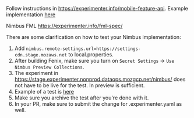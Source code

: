 Follow instructions in https://experimenter.info/mobile-feature-api. Example implementation [here](https://github.com/mozilla-mobile/fenix/pull/23996)

Nimbus FML https://experimenter.info/fml-spec/


There are some clarification on how to test your Nimbus implementation:
1. Add `nimbus.remote-settings.url=https://settings-cdn.stage.mozaws.net` to local.properties.
2. After building Fenix, make sure you turn on `Secret Settings` -> `Use Nimbus Preview Collections`.
3. The experiment in https://stage.experimenter.nonprod.dataops.mozgcp.net/nimbus/ does not have to be live for the test.  In preview is sufficient.
4. Example of a test is [here](https://stage.experimenter.nonprod.dataops.mozgcp.net/nimbus/unified-search-test)
5. Make sure you archive the test after you're done with it.
6. In your PR, make sure to submit the change for .experimenter.yaml as well.